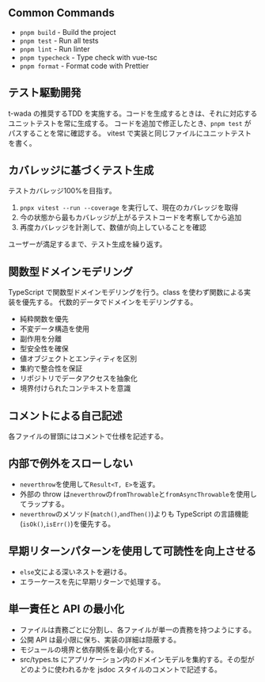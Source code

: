 ## Common Commands

- `pnpm build` - Build the project
- `pnpm test` - Run all tests
- `pnpm lint` - Run linter
- `pnpm typecheck` - Type check with vue-tsc
- `pnpm format` - Format code with Prettier

## テスト駆動開発

t-wada の推奨するTDD を実施する。コードを生成するときは、それに対応するユニットテストを常に生成する。
コードを追加で修正したとき、`pnpm test` がパスすることを常に確認する。
vitest で実装と同じファイルにユニットテストを書く。

## カバレッジに基づくテスト生成

テストカバレッジ100%を目指す。

1. `pnpx vitest --run --coverage` を実行して、現在のカバレッジを取得
2. 今の状態から最もカバレッジが上がるテストコードを考察してから追加
3. 再度カバレッジを計測して、数値が向上していることを確認

ユーザーが満足するまで、テスト生成を繰り返す。

## 関数型ドメインモデリング

TypeScript で関数型ドメインモデリングを行う。class を使わず関数による実装を優先する。
代数的データでドメインをモデリングする。

- 純粋関数を優先
- 不変データ構造を使用
- 副作用を分離
- 型安全性を確保
- 値オブジェクトとエンティティを区別
- 集約で整合性を保証
- リポジトリでデータアクセスを抽象化
- 境界付けられたコンテキストを意識

## コメントによる自己記述

各ファイルの冒頭にはコメントで仕様を記述する。

## 内部で例外をスローしない

- `neverthrow`を使用して`Result<T, E>`を返す。
- 外部の throw は`neverthrow`の`fromThrowable`と`fromAsyncThrowable`を使用してラップする。
- `neverthrow`のメソッド(`match()`,`andThen()`)よりも TypeScript の言語機能(`isOk()`,`isErr()`)を優先する。

## 早期リターンパターンを使用して可読性を向上させる

- `else`文による深いネストを避ける。
- エラーケースを先に早期リターンで処理する。

## 単一責任と API の最小化

- ファイルは責務ごとに分割し、各ファイルが単一の責務を持つようにする。
- 公開 API は最小限に保ち、実装の詳細は隠蔽する。
- モジュールの境界と依存関係を最小化する。
- src/types.ts にアプリケーション内のドメインモデルを集約する。その型がどのように使われるかを jsdoc スタイルのコメントで記述する。
